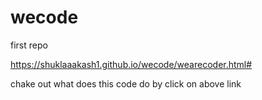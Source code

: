 # wecode
first repo

https://shuklaaakash1.github.io/wecode/wearecoder.html#

chake out what does this code do by click on above link
